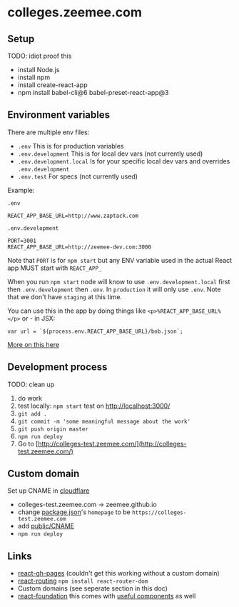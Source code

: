 # colleges.zeemee.com

## Setup

TODO: idiot proof this

* install Node.js
* install npm
* install create-react-app
* npm install babel-cli@6 babel-preset-react-app@3

## Environment variables

There are multiple env files:

* `.env` This is for production variables
* `.env.development` This is for local dev vars (not currently used)
* `.env.development.local` Is for your specific local dev vars and overrides `.env.development`
* `.env.test` For specs (not currently used)

Example:

`.env`

```
REACT_APP_BASE_URL=http://www.zaptack.com
```

`.env.development`

```
PORT=3001
REACT_APP_BASE_URL=http://zeemee-dev.com:3000
```

Note that `PORT` is for `npm start` but any ENV variable used in the actual React app MUST start with `REACT_APP_`

When you run `npm start` node will know to use `.env.development.local` first then `.env.development` then `.env`. In `production` it will only use `.env`. Note that we don't have `staging` at this time.

You can use this in the app by doing things like `<p>%REACT_APP_BASE_URL%</p>` or - in JSX:

```
var url = `${process.env.REACT_APP_BASE_URL}/bob.json`;
```

[More on this here](https://create-react-app.dev/docs/adding-custom-environment-variables/)

## Development process

TODO: clean up

1. do work
2. test locally: `npm start` test on [http://localhost:3000/](http://localhost:3000/)
3. `git add .`
4. `git commit -m 'some meaningful message about the work'`
5. `git push origin master`
6. `npm run deploy`
7. Go to [http://colleges-test.zeemee.com/](http://colleges-test.zeemee.com/)

## Custom domain

Set up CNAME in [cloudflare](https://www.cloudflare.com/)

* colleges-test.zeemee.com -> zeemee.github.io
* change [package.json](https://github.com/zeemee/zeemee-colleges/blob/master/package.json)'s `homepage` to be `https://colleges-test.zeemee.com`
* add [public/CNAME](https://github.com/zeemee/zeemee-colleges/blob/master/public/CNAME)
* `npm run deploy`

## Links

* [react-gh-pages](https://github.com/gitname/react-gh-pages) (couldn't get this working without a custom domain)
* [react-routing](https://reactrouter.com/web/guides/quick-start) `npm install react-router-dom`
* Custom domains (see seperate section in this doc)
* [react-foundation](https://github.com/digiaonline/react-foundation) this comes with [useful components](https://github.com/digiaonline/react-foundation/tree/master/src/components) as well
